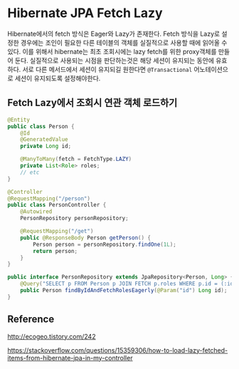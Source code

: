 # Hibernate JPA Fetch Lazy
Hibernate에서의 fetch 방식은 Eager와 Lazy가 존재한다. Fetch 방식을 Lazy로 설정한 경우에는 조인이 필요한 다른 테이블의 객체를 실질적으로 사용할 때에 읽어올 수 있다. 이를 위해서 hibernate는 최초 조회시에는 lazy fetch를 위한 proxy객체를 만들어 둔다. 실질적으로 사용되는 시점을 판단하는것은 해당 세션이 유지되는 동안에 유효하다. 서로 다른 메서드에서 세션이 유지되길 원한다면 `@Transactional` 어노테이션으로 세션이 유지되도록 설정해야한다.

## Fetch Lazy에서 조회시 연관 객체 로드하기
```java
@Entity
public class Person {
    @Id
    @GeneratedValue
    private Long id;

    @ManyToMany(fetch = FetchType.LAZY)
    private List<Role> roles;
    // etc
}
```
```java
@Controller
@RequestMapping("/person")
public class PersonController {
    @Autowired
    PersonRepository personRepository;

    @RequestMapping("/get")
    public @ResponseBody Person getPerson() {
        Person person = personRepository.findOne(1L);
        return person;
    }
}
```
```java
public interface PersonRepository extends JpaRepository<Person, Long> {
    @Query("SELECT p FROM Person p JOIN FETCH p.roles WHERE p.id = (:id)")
    public Person findByIdAndFetchRolesEagerly(@Param("id") Long id);
}
```

## Reference
http://ecogeo.tistory.com/242

https://stackoverflow.com/questions/15359306/how-to-load-lazy-fetched-items-from-hibernate-jpa-in-my-controller
